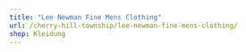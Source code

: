```yaml
---
title: "Lee Newman Fine Mens Clothing"
url: /cherry-hill-township/lee-newman-fine-mens-clothing/
shop: Kleidung
---
```


